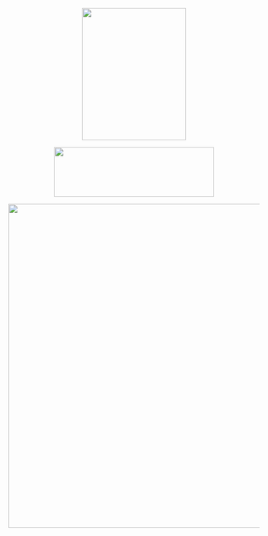 <p align="center">
  <img width="208" height="265" src="https://files.catbox.moe/yd0k0o.png">
</p>

<p align="center">
  <img width="320" height="100" src="https://spotify-github-profile.kittinanx.com/api/view?uid=mhx3obk47u7fomxlkrbs95dvq&cover_image=true&theme=novatorem&show_offline=false&background_color=555f53&interchange=false&bar_color=6bb36b&bar_color_cover=false)](https://github.com/kittinan/spotify-github-profile)">

<p align="center">
  <img width="650" height="650" src="https://files.catbox.moe/0gvrth.png">
</p>
